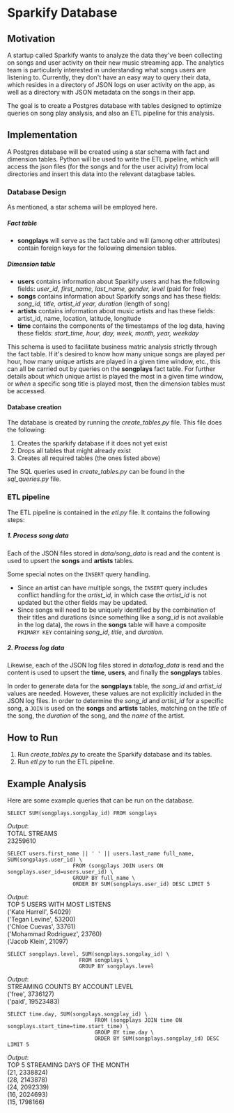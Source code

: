 # Sparkify Database

## Motivation
A startup called Sparkify wants to analyze the data they've been collecting on songs and user activity on their new music streaming app. The analytics team is particularly interested in understanding what songs users are listening to. Currently, they don't have an easy way to query their data, which resides in a directory of JSON logs on user activity on the app, as well as a directory with JSON metadata on the songs in their app.

The goal is to create a Postgres database with tables designed to optimize queries on song play analysis, and also an ETL pipeline for this analysis.

## Implementation
A Postgres database will be created using a star schema with fact and dimension tables. Python will be used to write the ETL pipeline, which will access the json files (for the songs and for the user acivity) from local directories and insert this data into the relevant datagbase tables.


### Database Design
As mentioned, a star schema will be employed here. 

##### Fact table
* **songplays** will serve as the fact table and will (among other attributes) contain foreign keys for the following dimension tables.

##### Dimension table
* **users** contains information about Sparkify users and has the following fields: *user_id, first_name, last_name, gender, level* (paid for free)
* **songs** contains information about Sparkify songs and has these fields: *song_id, title, artist_id year, duration* (length of song)
* **artists** contains information about music artists and has these fields: artist_id, name, location, latitude, longitude
* **time** contains the components of the timestamps of the log data, having these fields: *start_time, hour, day, week, month, year, weekday*


This schema is used to facilitate business matric analysis strictly through the fact table. If it's desired to know how many unique songs are played per hour, how many unique artists are played in a given time window, etc., this can all be carried out by queries on the **songplays** fact table. For further details about *which* unique artist is played the most in a given time window, or *when* a specific song title is played most, then the dimension tables must be accessed. 

#### Database creation
The database is created by running the *create_tables.py* file. This file does the following:
1. Creates the sparkify database if it does not yet exist
2. Drops all tables that might already exist
3. Creates all required tables (the ones listed above) 

The SQL queries used in *create_tables.py* can be found in the *sql_queries.py* file.  
  
  
  
### ETL pipeline
The ETL pipeline is contained in the *etl.py* file. It contains the following steps:

##### 1. Process song data
Each of the JSON files stored in *data/song_data* is read and the content is used to upsert the **songs** and **artists** tables. 

Some special notes on the `INSERT` query handling. 
* Since an artist can have multiple songs, the `INSERT` query includes conflict handling for the *artist_id*, in which case the *artist_id* is not updated but the other fields may be updated. 
* Since songs will need to be uniquely identified by the combination of their titles and durations (since something like a *song_id* is not available in the log data), the rows in the **songs** table will have a composite `PRIMARY KEY` containing *song_id*, *title*, and *duration*.

##### 2. Process log data
Likewise, each of the JSON log files stored in *data/log_data* is read and the content is used to upsert the **time**, **users**, and finally the **songplays** tables. 

In order to generate data for the **songplays** table, the *song_id* and *artist_id* values are needed. However, these values are not explicitly included in the JSON log files. In order to determine the *song_id* and *artist_id* for a specific song, a `JOIN` is used on the **songs** and **artists** tables, matching on the *title* of the song, the *duration* of the song, and the *name* of the artist. 


## How to Run
1. Run *create_tables.py* to create the Sparkify database and its tables.
2. Run *etl.py* to run the ETL pipeline.


## Example Analysis
Here are some example queries that can be run on the database. 

    SELECT SUM(songplays.songplay_id) FROM songplays
   
*Output*:  
TOTAL STREAMS  
23259610  


    SELECT users.first_name || ' ' || users.last_name full_name, SUM(songplays.user_id) \
                         FROM (songplays JOIN users ON songplays.user_id=users.user_id) \
                         GROUP BY full_name \
                         ORDER BY SUM(songplays.user_id) DESC LIMIT 5

*Output*:  
TOP 5 USERS WITH MOST LISTENS  
('Kate Harrell', 54029)  
('Tegan Levine', 53200)  
('Chloe Cuevas', 33761)  
('Mohammad Rodriguez', 23760)  
('Jacob Klein', 21097)    


    SELECT songplays.level, SUM(songplays.songplay_id) \
                           FROM songplays \
                           GROUP BY songplays.level
*Output*:  
STREAMING COUNTS BY ACCOUNT LEVEL  
('free', 3736127)  
('paid', 19523483) 


    SELECT time.day, SUM(songplays.songplay_id) \
                                FROM (songplays JOIN time ON songplays.start_time=time.start_time) \
                                GROUP BY time.day \
                                ORDER BY SUM(songplays.songplay_id) DESC LIMIT 5

*Output*:  
TOP 5 STREAMING DAYS OF THE MONTH  
(21, 2338824)  
(28, 2143878)  
(24, 2092339)  
(16, 2024693)  
(15, 1798166)  